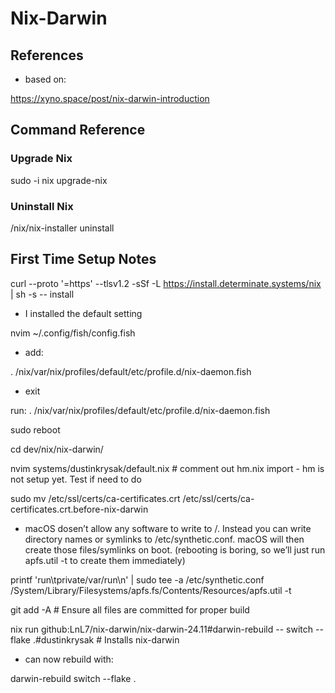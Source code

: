 # Nix-Darwin

## References

- based on:

<https://xyno.space/post/nix-darwin-introduction>

## Command Reference

### Upgrade Nix

sudo -i nix upgrade-nix

### Uninstall Nix

/nix/nix-installer uninstall

## First Time Setup Notes

curl --proto '=https' --tlsv1.2 -sSf -L <https://install.determinate.systems/nix> | sh -s -- install

- I installed the default setting

nvim ~/.config/fish/config.fish

- add:

. /nix/var/nix/profiles/default/etc/profile.d/nix-daemon.fish

- exit

run: . /nix/var/nix/profiles/default/etc/profile.d/nix-daemon.fish

sudo reboot

cd dev/nix/nix-darwin/

nvim systems/dustinkrysak/default.nix # comment out hm.nix import - hm is not setup yet. Test if need to do

sudo mv /etc/ssl/certs/ca-certificates.crt /etc/ssl/certs/ca-certificates.crt.before-nix-darwin

- macOS dosen’t allow any software to write to /. Instead you can write directory names or symlinks to /etc/synthetic.conf.
macOS will then create those files/symlinks on boot. (rebooting is boring, so we’ll just run apfs.util -t to create them immediately)

printf 'run\tprivate/var/run\n' | sudo tee -a /etc/synthetic.conf
/System/Library/Filesystems/apfs.fs/Contents/Resources/apfs.util -t

git add -A # Ensure all files are committed for proper build

nix run github:LnL7/nix-darwin/nix-darwin-24.11#darwin-rebuild -- switch --flake .#dustinkrysak # Installs nix-darwin

- can now rebuild with:

darwin-rebuild switch --flake .
